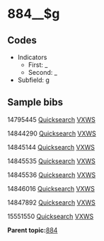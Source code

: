 # 884\_\_$g

## Codes

-   Indicators
    -   First: \_
    -   Second: \_
-   Subfield: g

## Sample bibs

14795445 [Quicksearch](https://search.library.yale.edu/catalog/14795445) [VXWS](http://prodorbis.library.yale.edu:7014/vxws/GetHoldingsService?bibId=14795445)

14844290 [Quicksearch](https://search.library.yale.edu/catalog/14844290) [VXWS](http://prodorbis.library.yale.edu:7014/vxws/GetHoldingsService?bibId=14844290)

14845144 [Quicksearch](https://search.library.yale.edu/catalog/14845144) [VXWS](http://prodorbis.library.yale.edu:7014/vxws/GetHoldingsService?bibId=14845144)

14845535 [Quicksearch](https://search.library.yale.edu/catalog/14845535) [VXWS](http://prodorbis.library.yale.edu:7014/vxws/GetHoldingsService?bibId=14845535)

14845536 [Quicksearch](https://search.library.yale.edu/catalog/14845536) [VXWS](http://prodorbis.library.yale.edu:7014/vxws/GetHoldingsService?bibId=14845536)

14846016 [Quicksearch](https://search.library.yale.edu/catalog/14846016) [VXWS](http://prodorbis.library.yale.edu:7014/vxws/GetHoldingsService?bibId=14846016)

14847892 [Quicksearch](https://search.library.yale.edu/catalog/14847892) [VXWS](http://prodorbis.library.yale.edu:7014/vxws/GetHoldingsService?bibId=14847892)

15551550 [Quicksearch](https://search.library.yale.edu/catalog/15551550) [VXWS](http://prodorbis.library.yale.edu:7014/vxws/GetHoldingsService?bibId=15551550)

**Parent topic:**[884](../../tags/884/884.md)

